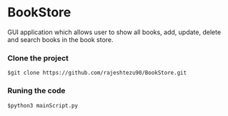 # BookStore

GUI application which allows user to show all books, add, update, delete and search books in the book store.

### Clone the project
```
$git clone https://github.com/rajeshtezu90/BookStore.git
```
### Runing the code
```
$python3 mainScript.py
```

